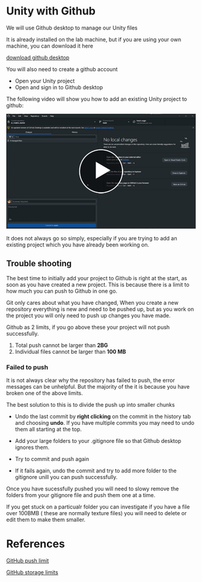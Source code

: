 # Unity with Github

We will use Github desktop to manage our Unity files

It is already installed on the lab machine, but if you are using your own machine, you can download it here

[download github desktop](https://desktop.github.com/download/)

You will also need to create a github account

- Open your Unity project
- Open and sign in to Github desktop

The following video will show you how to add an existing Unity project to github:

[<img src="images/video_thumbnail.jpg">](https://uwe.cloud.panopto.eu/Panopto/Pages/Viewer.aspx?id=6f4a2151-8874-4ca9-80f4-b32a00837ed9b)

It does not always go so simply, especially if you are trying to add an existing project which you have already been working on.

## Trouble shooting

The best time to initially add your project to Github is right at the start, as soon as you have created a new project. This is because there is a limit to how much you can push to Github in one go.

Git only cares about what you have changed, When you create a new repository everything is new and need to be pushed up, but as you work on the project you will only need to push up changes you have made.

Github as 2 limits, if you go above these your project will not push successfully.

1. Total push cannot be larger than **2BG**
2. Individual files cannot be larger than **100 MB**

### Failed to push

It is not always clear why the repository has failed to push, the error messages can be unhelpful. But the majority of the it is because you have broken one of the above limits.

The best solution to this is to divide the push up into smaller chunks

- Undo the last commit by **right clicking** on the commit in the history tab and choosing **undo**. If you have multiple commits you may need to undo them all starting at the top.

- Add your large folders to your .gitignore file so that Github desktop ignores them. 

- Try to commit and push again 
- If it fails again, undo the commit and try to add more folder to the gitignore unill you can push successfully.

Once you have sucessfully pushed you will need to slowy remove the folders from your gitignore file and push them one at a time.

If you get stuck on a particualr folder you can investigate if you have a file over 100BMB ( these are normally texture files) you will need to delete or edit them to make them smaller.


# References

[GitHub push limit](https://docs.github.com/en/get-started/using-git/troubleshooting-the-2-gb-push-limit)

[GitHub storage limits](https://gitprotect.io/blog/github-storage-limits/)
